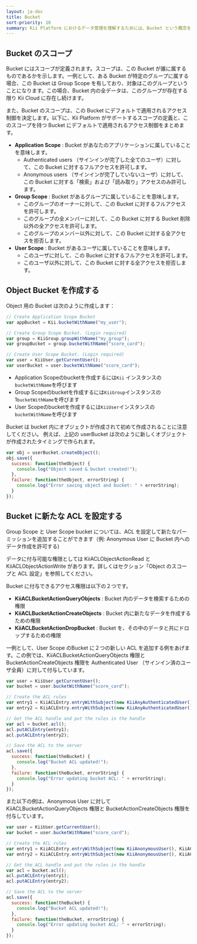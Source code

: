 ```yaml
---
layout: ja-doc
title: Bucket
sort-priority: 10
summary: Kii Platform におけるデータ管理を理解するためには、Bucket という概念を理解する必要があります。Cloud 上に浮かんでいる仮想的なバケツを想像してみてください。Cloud 上にデータを保存するためには、このデータの「入れ物」が必要です。Bucket は、いわばこのデータのための「入れ物」に相当します。
---
```

## Bucket のスコープ

Bucket にはスコープが定義されます。スコープは、この Bucket が誰に属するものであるかを示します。一例として、ある Bucket が特定のグループに属する場合、この Bucket は Group Scope を有しており、対象はこのグループということになります。この場合、Bucket 内の全データは、このグループが存在する限り Kii Cloud に存在し続けます。

また、Bucket のスコープは、この Bucket にデフォルトで適用されるアクセス制御を決定します。以下に、Kii Platform がサポートするスコープの定義と、このスコープを持つ Bucket にデフォルトで適用されるアクセス制御をまとめます。

* **Application Scope** : Bucket があなたのアプリケーションに属していることを意味します。
    * Authenticated users （サインインが完了した全てのユーザ）に対して、この Bucket に対するフルアクセスを許可します。
    * Anonymous users （サインインが完了していないユーザ）に対して、この Bucket に対する「検索」および「読み取り」アクセスのみ許可します。
* **Group Scope** : Bucket があるグループに属していることを意味します。
    * このグループのオーナーに対して、この Bucket に対するフルアクセスを許可します。
    * このグループの全メンバーに対して、この Bucket に対する Bucket 削除以外の全アクセスを許可します。
    * このグループのメンバー以外に対して、この Bucket に対する全アクセスを拒否します。
* **User Scope** : Bucket があるユーザに属していることを意味します。
    * このユーザに対して、この Bucket に対するフルアクセスを許可します。
    * このユーザ以外に対して、この Bucket に対する全アクセスを拒否します。

## Object Bucket を作成する

Object 用の Bucket は次のように作成します：

```javascript
// Create Application Scope Bucket
var appBucket = Kii.bucketWithName("my_user");

// Create Group Scope Bucket. (Login required)
var group = KiiGroup.groupWithName("my_group");
var groupBucket = group.bucketWithName("score_card");

// Create User Scope Bucket. (Login required)
var user = KiiUser.getCurrentUser();
var userBucket = user.bucketWithName("score_card");
```

* Application Scopeのbucketを作成するには`Kii` インスタンスの`bucketWithName`を呼びます
* Group Scopeのbucketを作成するには`KiiGroup`インスタンスの1`bucketWithName`を呼びます
* User Scopeのbucketを作成するには`KiiUser`インスタンスの`bucketWithName`を呼びます

Bucket は bucket 内にオブジェクトが作成されて初めて作成されることに注意してください。  例えば、上記の userBucket は次のように新しくオブジェクトが作成されたタイミングで作られます。

```javascript
var obj = userBucket.createObject();
obj.save({
  success: function(theObject) {
    console.log("Object saved & bucket created!");
  },
  failure: function(theObject, errorString) {
    console.log("Error saving object and bucket: " + errorString);
  }
});
```

## Bucket に新たな ACL を設定する

Group Scope と User Scope bucket については、ACL を設定して新たなパーミッションを追加することができます（例: Anonymous User に Bucket 内へのデータ作成を許可する)

<p class="callout">データに付与可能な権限としては KiiACLObjectActionRead と KiiACLObjectActionWrite があります。詳しくはセクション「Object のスコープと ACL 設定」を参照してください。</p>

Bucket に付与できるアクセス権限は以下の２つです。

* **KiiACLBucketActionQueryObjects** : Bucket 内のデータを検索するための権限
* **KiiACLBucketActionCreateObjects** : Bucket 内に新たなデータを作成するための権限
* **KiiACLBucketActionDropBucket** : Bucket を、その中のデータと共にドロップするための権限

一例として、User Scope のBucket に２つの新しい ACL を追加する例をあげます。この例では、KiiACLBucketActionQueryObjects 権限と BucketActionCreateObjects 権限を Authenticated User （サインイン済のユーザ全員）に対して付与しています。

```javascript
var user = KiiUser.getCurrentUser();
var bucket = user.bucketWithName("score_card");

// Create the ACL rules
var entry1 = KiiACLEntry.entryWithSubject(new KiiAnyAuthenticatedUser(), KiiACLAction.KiiACLBucketActionQueryObjects);
var entry2 = KiiACLEntry.entryWithSubject(new KiiAnyAuthenticatedUser(), KiiACLAction.KiiACLBucketActionCreateObjects);

// Get the ACL handle and put the rules in the handle
var acl = bucket.acl();
acl.putACLEntry(entry1);
acl.putACLEntry(entry2);

// Save the ACL to the server
acl.save({
  success: function(theBucket) {
    console.log("Bucket ACL updated!");
  },
  failure: function(theBucket, errorString) {
    console.log("Error updating bucket ACL: " + errorString);
  }
});
```

また以下の例は、Anonymous User に対して KiiACLBucketActionQueryObjects 権限と BucketActionCreateObjects 権限を付与しています。

```javascript
var user = KiiUser.getCurrentUser();
var bucket = user.bucketWithName("score_card");

// Create the ACL rules
var entry1 = KiiACLEntry.entryWithSubject(new KiiAnonymousUser(), KiiACLAction.KiiACLBucketActionQueryObjects);
var entry2 = KiiACLEntry.entryWithSubject(new KiiAnonymousUser(), KiiACLAction.KiiACLBucketActionCreateObjects);

// Get the ACL handle and put the rules in the handle
var acl = bucket.acl();
acl.putACLEntry(entry1);
acl.putACLEntry(entry2);

// Save the ACL to the server
acl.save({
  success: function(theBucket) {
    console.log("Bucket ACL updated!");
  },
  failure: function(theBucket, errorString) {
    console.log("Error updating bucket ACL: " + errorString);
  }
});
```
